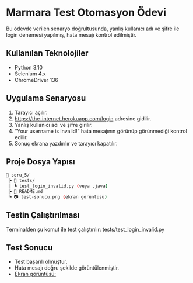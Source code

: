 # Marmara Test Otomasyon Ödevi

Bu ödevde verilen senaryo doğrultusunda, yanlış kullanıcı adı ve şifre ile login denemesi yapılmış, hata mesajı kontrol edilmiştir.

## Kullanılan Teknolojiler

- Python 3.10
- Selenium 4.x
- ChromeDriver 136

## Uygulama Senaryosu

1. Tarayıcı açılır.
2. https://the-internet.herokuapp.com/login adresine gidilir.
3. Yanlış kullanıcı adı ve şifre girilir.
4. “Your username is invalid!” hata mesajının görünüp görünmediği kontrol edilir.
5. Sonuç ekrana yazdırılır ve tarayıcı kapatılır.

## Proje Dosya Yapısı
```bash
📁 soru_5/
 ┣ 📁 tests/
 ┃ ┗ test_login_invalid.py (veya .java)
 ┣ 📄 README.md
 ┗ 📷 test-sonucu.png (ekran görüntüsü)
```
## Testin Çalıştırılması

Terminalden şu komut ile test çalıştırılır:
tests/test_login_invalid.py

## Test Sonucu

- Test başarılı olmuştur.
- Hata mesajı doğru şekilde görüntülenmiştir.
- [Ekran görüntüsü:](test-sonucu.png)
